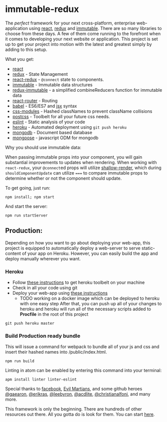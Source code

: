 # immutable-redux
The *perfect* framework for your next cross-platform, enterprise web-application using [react](https://facebook.github.io/react/), [redux](http://redux.js.org/) and [immutable](https://facebook.github.io/immutable-js/).
There are so many libraries to choose from these days. A few of them come running to the forefront when it comes to developing your next website or application.
This project is set up to get your project into motion with the latest and greatest simply by adding to this setup.  

What you get:
* [react](https://facebook.github.io/react/)
* [redux](http://redux.js.org/) - State Management
* [react-redux](https://github.com/reactjs/react-redux) - `@connect` state to components.
* [immutable](https://facebook.github.io/immutable-js/) - Immutable data structures
* [redux-immutable](https://www.google.com/url?sa=t&rct=j&q=&esrc=s&source=web&cd=1&cad=rja&uact=8&ved=0ahUKEwiz2PX70YPNAhVI92MKHSfNACgQFggdMAA&url=https%3A%2F%2Fgithub.com%2Fgajus%2Fredux-immutable&usg=AFQjCNF59FoUzr3OTGQL0mOP_k3ow8Ccyg) - a simplified combineReducers function for immutable data
* [react-router](https://github.com/reactjs/react-router) - Routing
* [babel](https://babeljs.io/) - ES6/ES7 and [jsx](https://facebook.github.io/react/docs/jsx-in-depth.html) syntax
* [css-modules](https://github.com/css-modules/css-modules) - Hashed classNames to prevent className collisions
* [postcss](https://github.com/postcss/postcss) - Toolbelt for all your future css needs.
* [eslint](http://eslint.org/) - Static analysis of your code
* [heroku](https://devcenter.heroku.com/) - Automated deployment using `git push heroku`
* [mongodb](https://docs.mongodb.com/) - Document based database
* [mongoose](http://mongoosejs.com/index.html) - javascript ODM for mongodb

Why you should use immutable data:

When passing immutable props into your component, you will gain substantial improvements to updates when rendering. When working with `react-redux`, your `@connect`ed props will utilize [shallow-render](https://github.com/reactjs/react-redux/blob/master/src/utils/shallowEqual.js), which during `shouldComponentUpdate` can utilize `===` to compare immutable props to determine whether or not the component should update.

To get going, just run:
```
npm install; npm start
```
And start the server:
```
npm run startServer
```
## Production:
Depending on how you want to go about deploying your web-app, this project is equipped to automatically deploy a web-server to serve static-content of your app on Heroku. However, you can easily build the app and deploy manually wherever you want.

### Heroku 
* Follow [these instructions](https://devcenter.heroku.com/articles/getting-started-with-nodejs#set-up) to get heroku toolbelt on your machine
* Check in all your code using git
* Deploy your web-app using [these instructions](https://devcenter.heroku.com/articles/getting-started-with-nodejs#deploy-the-app) 
  - TODO working on a docker image which can be deployed to heroku with one easy step
After that, you can push up all of your changes to heroku and heroku will run all of the necessary scripts added to **Procfile** in the root of this project
```
git push heroku master
```
### Build Production ready bundle
This will issue a command for webpack to bundle all of your js and css and insert their hashed names into /public/index.html.
```
npm run build
```

Linting in atom can be enabled by entering this command into your terminal:
```
apm install linter linter-eslint
```

Special thanks to [facebook](https://github.com/facebook), [Evil Martians](https://evilmartians.com/?utm_source=postcss), and some github heroes [@gaearon](https://github.com/gaearon), [@erikras](https://github.com/erikras), [@leebyron](https://github.com/leebyron), [@acdlite](https://github.com/acdlite), [@christianalfoni](https://github.com/christianalfoni), and many more.

This framework is only the beginning. There are hundreds of other resources out there.  All you gotta do is look for them. You can start [here](https://github.com/reactjs).

